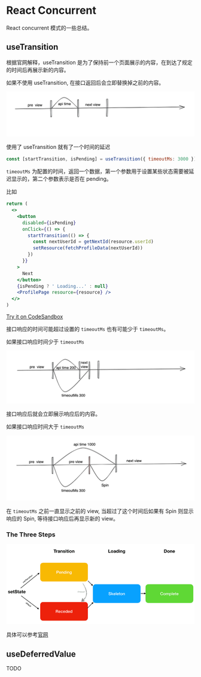 # React Concurrent

React concurrent 模式的一些总结。

## useTransition

根据官网解释，useTransition 是为了保持前一个页面展示的内容，在到达了规定的时间后再展示新的内容。

如果不使用 useTransition, 在接口返回后会立即替换掉之前的内容。

![pew](./pre.png)

使用了 useTransition 就有了一个时间的延迟

```jsx
const [startTransition, isPending] = useTransition({ timeoutMs: 3000 })
```

`timeoutMs` 为配置的时间，返回一个数据，第一个参数用于设置某些状态需要被延迟显示的，第二个参数表示是否在 pending。

比如

```jsx
return (
  <>
    <button
      disabled={isPending}
      onClick={() => {
        startTransition(() => {
          const nextUserId = getNextId(resource.userId)
          setResource(fetchProfileData(nextUserId))
        })
      }}
    >
      Next
    </button>
    {isPending ? ' Loading...' : null}
    <ProfilePage resource={resource} />
  </>
)
```

[Try it on CodeSandbox](https://codesandbox.io/s/jovial-lalande-26yep)

接口响应的时间可能超过设置的 `timeoutMs` 也有可能少于 `timeoutMs`。

如果接口响应时间少于 `timeoutMs`

![pre view](./pretime.png)

接口响应后就会立即展示响应后的内容。

如果接口响应时间大于 `timeoutMs`

![next view](./nextview.png)

在 `timeoutMs` 之前一直显示之前的 view, 当超过了这个时间后如果有 Spin 则显示响应的 Spin, 等待接口响应后再显示新的 view。

### The Three Steps

![three step](./cm-steps-simple.png)

具体可以参考[官网](https://reactjs.org/docs/concurrent-mode-patterns.html)

## useDeferredValue

TODO
